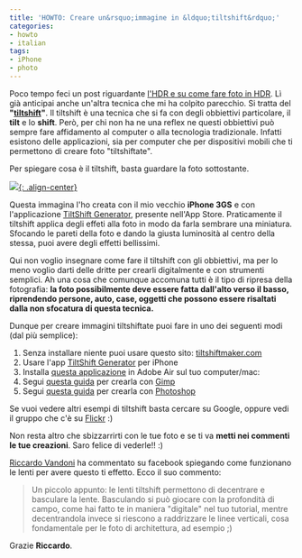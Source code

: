 ```yaml
---
title: 'HOWTO: Creare un&rsquo;immagine in &ldquo;tiltshift&rdquo;'
categories:
- howto
- italian
tags:
- iPhone
- photo
---
```

Poco tempo feci un post riguardante [l'HDR e su come fare foto in
HDR]({{site.url}}/2010/07/15/howto-creare-unimmagine-hdr/). Lì già
anticipai anche un'altra tecnica che mi ha colpito parecchio. Si tratta del
**"[tiltshift](http://en.wikipedia.org/wiki/Tilt-shift_photography)"**. Il
tiltshift è una tecnica che si fa con degli obbiettivi particolare, il
**tilt** e lo **shift**. Però, per chi non ha ne una reflex ne questi
obbiettivi può sempre fare affidamento al computer o alla tecnologia
tradizionale. Infatti esistono delle applicazioni, sia per computer che per
dispositivi mobili che ti permettono di creare foto "tiltshiftate".

Per spiegare cosa è il tiltshift, basta guardare la foto sottostante.

[![]({{site.url}}/assets/images/firsttiltshift.jpg){: .align-center}]({{site.url}}/assets/images/firsttiltshift.jpg)

Questa immagina l'ho creata con il mio vecchio **iPhone 3GS** e con
l'applicazione [TiltShift Generator](http://itunes.apple.com/it/app/tiltshift-generator-fake-miniature/id327716311?mt=8),
presente nell'App Store.
Praticamente il tiltshift applica degli effeti alla foto in modo da farla
sembrare una miniatura. Sfocando le pareti della foto e dando la giusta
luminosità al centro della stessa, puoi avere degli effetti bellissimi.

Qui non voglio insegnare come fare il tiltshift con gli obbiettivi, ma per lo
meno voglio darti delle dritte per crearli digitalmente e con strumenti
semplici. Ah una cosa che comunque accomuna tutti è il tipo di ripresa della
fotografia: **la foto possibilmente deve essere fatta dall'alto verso il
basso, riprendendo persone, auto, case, oggetti che possono essere risaltati
dalla non sfocatura di questa tecnica.**

Dunque per creare immagini tiltshiftate puoi fare in uno dei seguenti modi
(dal più semplice):

  1. Senza installare niente puoi usare questo sito: [tiltshiftmaker.com](http://tiltshiftmaker.com/)
  2. Usare l'app [TiltShift Generator](http://itunes.apple.com/it/app/tiltshift-generator-fake-miniature/id327716311?mt=8) per iPhone
  3. Installa [questa applicazione](http://labs.artandmobile.com/tiltshift/) in Adobe Air sul tuo computer/mac:
  4. Segui [questa guida](http://www.danielesalamina.it/fake-tilt-shift) per crearla con [Gimp](http://www.gimp.org)
  5. Segui [questa guida](http://www.tiltshiftphotography.net/photoshop-tutorial.php) per crearla con [Photoshop](http://www.photoshop.com)
    
Se vuoi vedere altri esempi di tiltshift basta cercare su Google, oppure vedi
il gruppo che c'è su [Flickr](http://www.flickr.com/groups/tilt-shift-fakes/)
:)

Non resta altro che sbizzarrirti con le tue foto e se ti va **metti nei
commenti le tue creazioni**. Saro felice di vederle!! :)

[Riccardo Vandoni](http://www.riccardovandoni.com/) ha commentato su facebook
spiegando come funzionano le lenti per avere questo ti effetto. Ecco il suo
commento:

>Un piccolo appunto: le lenti tiltshift permettono di decentrare e basculare
la lente. Basculando si può giocare con la profondità di campo, come hai fatto
te in maniera "digitale" nel tuo tutorial, mentre decentrandola invece si
riescono a raddrizzare le linee verticali, cosa fondamentale per le foto di
architettura, ad esempio ;)

Grazie **Riccardo**.

